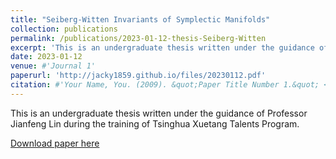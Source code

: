 ```yaml
---
title: "Seiberg-Witten Invariants of Symplectic Manifolds"
collection: publications
permalink: /publications/2023-01-12-thesis-Seiberg-Witten
excerpt: 'This is an undergraduate thesis written under the guidance of Professor Jianfeng Lin during the training of Tsinghua Xuetang Talents Program.'
date: 2023-01-12
venue: #'Journal 1'
paperurl: 'http://jacky1859.github.io/files/20230112.pdf'
citation: #'Your Name, You. (2009). &quot;Paper Title Number 1.&quot; <i>Journal 1</i>. 1(1).'
---
```

This is an undergraduate thesis written under the guidance of Professor Jianfeng Lin during the training of Tsinghua Xuetang Talents Program. 

[Download paper here](http://jacky1859.github.io/files/20230112.pdf)

<!-- Recommended citation: Your Name, You. (2009). "Paper Title Number 1." <i>Journal 1</i>. 1(1). -->